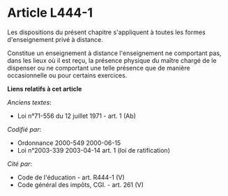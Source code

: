 # Article L444-1

Les dispositions du présent chapitre s'appliquent à toutes les formes d'enseignement privé à distance.

Constitue un enseignement à distance l'enseignement ne comportant pas, dans les lieux où il est reçu, la présence physique du
maître chargé de le dispenser ou ne comportant une telle présence que de manière occasionnelle ou pour certains exercices.

**Liens relatifs à cet article**

_Anciens textes_:

  - Loi n°71-556 du 12 juillet 1971 - art. 1 (Ab)

_Codifié par_:

  - Ordonnance 2000-549 2000-06-15
  - Loi n°2003-339 2003-04-14 art. 1 (loi de ratification)

_Cité par_:

  - Code de l'éducation - art. R444-1 (V)
  - Code général des impôts, CGI. - art. 261 (V)
